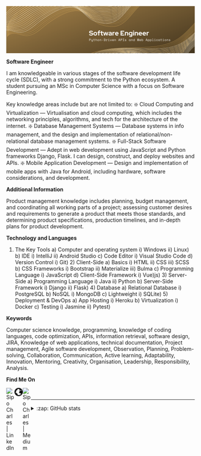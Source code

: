 <img align = "center" src = "img/Sandybrown-Abstract-Technology-LinkedIn Banner.png">

**Software Engineer**

I am knowledgeable in various stages of the software development life cycle (SDLC), with a strong commitment to the Python ecosystem. A student pursuing an MSc in Computer Science with a focus on Software Engineering.

Key knowledge areas include but are not limited to:
❇️ Cloud Computing and Virtualization — Virtualisation and cloud computing, which includes the networking principles, algorithms, and tech for the architecture of the internet.
❇️ Database Management Systems — Database systems in info management, and the design and implementation of relational/non-relational database management systems.
❇️ Full-Stack Software Development — Adept in web development using JavaScript and Python frameworks Django, Flask. I can design, construct, and deploy websites and APIs.
❇️ Mobile Application Development — Design and implementation of mobile apps with Java for Android, including hardware, software considerations, and development.

**Additional Information**

Product management knowledge includes planning, budget management, and coordinating all working parts of a project; assessing customer desires and requirements to generate a product that meets those standards, and determining product specifications, production timelines, and in-depth plans for product development.

**Technology and Languages**

1) The Key Tools a) Computer and operating system i) Windows ii) Linux) b) IDE i) IntelliJ ii) Android Studio c) Code Editor i) Visual Studio Code d) Version Control i) Git) 2) Client-Side a) Basics i) HTML ii) CSS iii) SCSS b) CSS Frameworks i) Bootstrap ii) Materialize iii) Bulma c) Programming Language i) JavaScript d) Client-Side Framework i) Vue)js) 3) Server-Side a) Programming Language i) Java ii) Python b) Server-Side Framework i) Django ii) Flask) 4) Database a) Relational Database i) PostgreSQL b) NoSQL i) MongoDB c) Lightweight i) SQLite) 5) Deployment & DevOps a) App Hosting i) Heroku b) Virtualization i) Docker c) Testing i) Jasmine ii) Pytest)

<!-- 1. The Key Tools
   1. Computer and operating system
      1. Windows
      1. Linux.
   1. IDE
      1. IntelliJ
      1. Android Studio
   1. Code Editor
      1. Visual Studio Code
   1. Version Control
      1. Git.
1. Client-Side
   1. Basics
      1. HTML
      1. CSS
      1. SCSS
   1. CSS Frameworks
      1. Bootstrap
      1. Materialize
      1. Bulma
   1. Programming Language
      1. JavaScript
   1. Client-Side Framework
      1. Vue.js.
1. Server-Side
   1. Programming Language
      1. Java
      1. Python
   1. Server-Side Framework
      1. Django
      1. Flask.
1. Database
   1. Relational Database
      1. PostgreSQL
   1. NoSQL
      1. MongoDB
   1. Lightweight
      1. SQLite.
1. Deployment & DevOps
   1. App Hosting
      1. Heroku
   1. Virtualization
      1. Docker
   1. Testing
      1. Jasmine
      1. Pytest. -->



**Keywords**

Computer science knowledge, programming, knowledge of coding languages, code optimization, APIs, information retrieval, software design, JIRA, Knowledge of web applications, technical documentation, Project management, Agile software development, Observation, Planning, Problem-solving, Collaboration, Communication, Active learning, Adaptability, Innovation, Mentoring, Creativity, Organisation, Leadership, Responsibility, Analysis.



**Find Me On**

[<img align="left" alt="Sipo Charles | LinkedIn" width="22px" src="https://cdn.jsdelivr.net/npm/simple-icons@v3/icons/linkedin.svg" />][linkedin]
[<img align="left" alt="sipo.io" width="22px" src="https://raw.githubusercontent.com/iconic/open-iconic/master/svg/globe.svg" />][website]
[<img align="left" alt="Sipo Charles | Medium" width="22px" src="https://cdn.jsdelivr.net/npm/simple-icons@v3/icons/medium.svg" />][medium]
<br />

---

<details>
    <summary>:zap: GitHub stats</summary>
    <img align="left" alt="sipostudent's Github Stats" src="https://github-readme-stats.vercel.app/api?username=sipostudent&count_private=true&hide=issues,contribs&show_icons=true&hide_border=true" />
</details>

[website]: https://www.sipo.io/
[medium]: https://medium.com/@sipocharles18
[linkedin]: https://www.linkedin.com/in/sipo-cyrus-charles/
